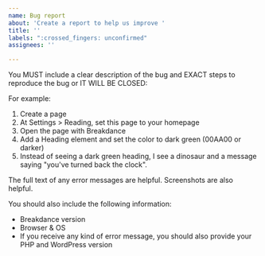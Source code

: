 ```yaml
---
name: Bug report
about: 'Create a report to help us improve '
title: ''
labels: ":crossed_fingers: unconfirmed"
assignees: ''

---
```


You MUST include a clear description of the bug and EXACT steps to reproduce the bug or IT WILL BE CLOSED:

For example:
1. Create a page
2. At Settings > Reading, set this page to your homepage
3. Open the page with Breakdance
4. Add a Heading element and set the color to dark green (00AA00 or darker)
5. Instead of seeing a dark green heading, I see a dinosaur and a message saying "you've turned back the clock".

The full text of any error messages are helpful. Screenshots are also helpful.

You should also include the following information:
 - Breakdance version
 - Browser & OS
 - If you receive any kind of error message, you should also provide your PHP and WordPress version
